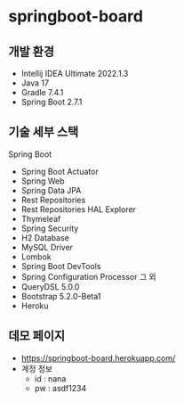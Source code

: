 # springboot-board

## 개발 환경
* Intellij IDEA Ultimate 2022.1.3
* Java 17
* Gradle 7.4.1
* Spring Boot 2.7.1

## 기술 세부 스택
Spring Boot

* Spring Boot Actuator
* Spring Web
* Spring Data JPA
* Rest Repositories
* Rest Repositories HAL Explorer
* Thymeleaf
* Spring Security
* H2 Database
* MySQL Driver
* Lombok
* Spring Boot DevTools
* Spring Configuration Processor
그 외
* QueryDSL 5.0.0
* Bootstrap 5.2.0-Beta1
* Heroku

## 데모 페이지
* https://springboot-board.herokuapp.com/
* 계정 정보
   * id : nana
   * pw : asdf1234
